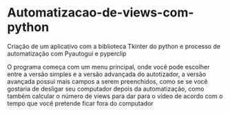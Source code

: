 # Automatizacao-de-views-com-python
Criação de um aplicativo com a biblioteca Tkinter do python e processo de automatização com Pyautogui e pyperclip

O programa começa com um menu principal, onde você pode escolher entre a versão simples e a versão advançada do autotizador, a versão avançada possui mais campos a serem preenchidos, como se se você gostaria de desligar seu computador depois da automatização, como também calcular o número de views para dar para o vídeo de acordo com o tempo que você pretende ficar fora do computador

